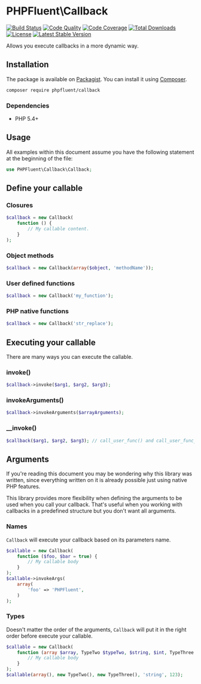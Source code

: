 # PHPFluent\Callback
[![Build Status](https://scrutinizer-ci.com/g/PHPFluent/Callback/badges/build.png?b=master)](http://travis-ci.org/PHPFluent/Callback "Build Status")
[![Code Quality](https://scrutinizer-ci.com/g/PHPFluent/Callback/badges/quality-score.png?b=master)](https://scrutinizer-ci.com/g/PHPFluent/Callback/?branch=master "Code Quality")
[![Code Coverage](https://scrutinizer-ci.com/g/PHPFluent/Callback/badges/coverage.png?b=master)](https://scrutinizer-ci.com/g/PHPFluent/Callback/?branch=master "Code Coverage")
[![Total Downloads](https://poser.pugx.org/phpfluent/callback/downloads.png)](https://packagist.org/packages/phpfluent/callback "Total Downloads")
[![License](https://poser.pugx.org/phpfluent/callback/license.png)](https://packagist.org/packages/phpfluent/callback "License")
[![Latest Stable Version](https://poser.pugx.org/phpfluent/callback/v/stable.png)](https://packagist.org/packages/phpfluent/callback "Latest Stable Version")

Allows you execute callbacks in a more dynamic way.

## Installation

The package is available on [Packagist](https://packagist.org/packages/phpfluent/callback). You can install it using
[Composer](http://getcomposer.org).

```bash
composer require phpfluent/callback
```

### Dependencies

- PHP 5.4+

## Usage

All examples within this document assume you have the following statement at the beginning of the file:

```php
use PHPFluent\Callback\Callback;
```

## Define your callable

### Closures

```php
$callback = new Callback(
    function () {
        // My callable content.
    }
);
```

### Object methods

```php
$callback = new Callback(array($object, 'methodName'));
```

### User defined functions

```php
$callback = new Callback('my_function');
```

### PHP native functions

```php
$callback = new Callback('str_replace');
```

## Executing your callable

There are many ways you can execute the callable.

### invoke()

```php
$callback->invoke($arg1, $arg2, $arg3);
```

### invokeArguments()

```php
$callback->invokeArguments($arrayArguments);
```

### __invoke()

```php
$callback($arg1, $arg2, $arg3); // call_user_func() and call_user_func_array() will work like a charm
```

## Arguments

If you're reading this document you may be wondering why this library was written, since everything written on it
is already possible just using native PHP features.

This library provides more flexibility when defining the arguments to be used when you call your callback. That's useful
when you working with callbacks in a predefined structure but you don't want all arguments.

### Names

`Callback` will execute your callback based on its parameters name.

```php
$callable = new Callback(
    function ($foo, $bar = true) {
        // My callable body
    }
);
$callable->invokeArgs(
    array(
        'foo' => 'PHPFluent',
    )
);
```

### Types

Doesn't matter the order of the arguments, `Callback` will put it in the right order before execute your callable.

```php
$callable = new Callback(
    function (array $array, TypeTwo $typeTwo, $string, $int, TypeThree $typeThree, $optional = 42) {
        // My callable body
    }
);
$callable(array(), new TypeTwo(), new TypeThree(), 'string', 123);
```
